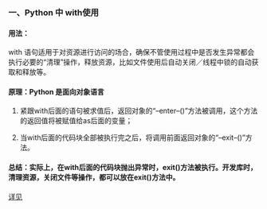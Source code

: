 ### 一、Python 中 with使用

#### 用法：
with 语句适用于对资源进行访问的场合，确保不管使用过程中是否发生异常都会执行必要的“清理”操作，释放资源，比如文件使用后自动关闭／线程中锁的自动获取和释放等。

#### 原理：**Python 是面向对象语言**

1. 紧跟with后面的语句被求值后，返回对象的“–enter–()”方法被调用，这个方法的返回值将被赋值给as后面的变量；
  
2. 当with后面的代码块全部被执行完之后，将调用前面返回对象的“–exit–()”方法。
  

#### 总结：实际上，在with后面的代码块抛出异常时，**exit**()方法被执行。开发库时，清理资源，关闭文件等操作，都可以放在**exit**()方法中。

[详见](http://blog.kissdata.com/2014/05/23/python-with.html)